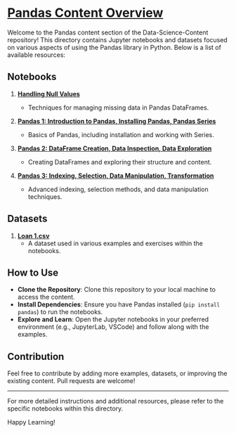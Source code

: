 # [Pandas Content Overview](https://github.com/ziyaad123/Data-Science-Content/tree/main/python%20content/Pandas)

Welcome to the Pandas content section of the Data-Science-Content repository! This directory contains Jupyter notebooks and datasets focused on various aspects of using the Pandas library in Python. Below is a list of available resources:

## Notebooks

1. **[Handling Null Values](https://github.com/ziyaad123/Data-Science-Content/blob/main/python%20content/Pandas/Handlingnull.ipynb)**
   - Techniques for managing missing data in Pandas DataFrames.

2. **[Pandas 1: Introduction to Pandas, Installing Pandas, Pandas Series](https://github.com/ziyaad123/Data-Science-Content/blob/main/python%20content/Pandas/Pandas-1-Introduction%20to%20Pandas%2CInstalling%20Pandas%2CPandas%20Series.ipynb)**
   - Basics of Pandas, including installation and working with Series.

3. **[Pandas 2: DataFrame Creation, Data Inspection, Data Exploration](https://github.com/ziyaad123/Data-Science-Content/blob/main/python%20content/Pandas/Pandas%202.ipynb)**
   - Creating DataFrames and exploring their structure and content.

4. **[Pandas 3: Indexing, Selection, Data Manipulation, Transformation](https://github.com/ziyaad123/Data-Science-Content/blob/main/python%20content/Pandas/Pandas%203.ipynb)**
   - Advanced indexing, selection methods, and data manipulation techniques.

## Datasets

1. **[Loan 1.csv](https://github.com/ziyaad123/Data-Science-Content/blob/main/python%20content/Pandas/Loan%201.csv)**
   - A dataset used in various examples and exercises within the notebooks.

## How to Use

- **Clone the Repository**: Clone this repository to your local machine to access the content.
- **Install Dependencies**: Ensure you have Pandas installed (`pip install pandas`) to run the notebooks.
- **Explore and Learn**: Open the Jupyter notebooks in your preferred environment (e.g., JupyterLab, VSCode) and follow along with the examples.

## Contribution

Feel free to contribute by adding more examples, datasets, or improving the existing content. Pull requests are welcome!

---

For more detailed instructions and additional resources, please refer to the specific notebooks within this directory.

Happy Learning!

